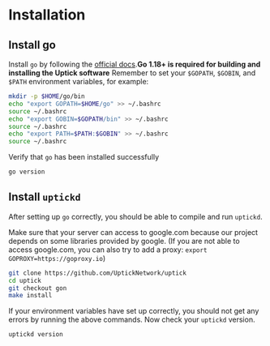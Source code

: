 # Installation

## Install go

Install `go` by following the [official docs](https://golang.org/doc/install).**Go 1.18+ is required for building and installing the Uptick software**
Remember to set your `$GOPATH`, `$GOBIN`, and `$PATH` environment variables, for example:

```bash
mkdir -p $HOME/go/bin
echo "export GOPATH=$HOME/go" >> ~/.bashrc
source ~/.bashrc
echo "export GOBIN=$GOPATH/bin" >> ~/.bashrc
source ~/.bashrc
echo "export PATH=$PATH:$GOBIN" >> ~/.bashrc
source ~/.bashrc
```

Verify that `go` has been installed successfully

```bash
go version
```

## Install `uptickd`

After setting up `go` correctly, you should be able to compile and run `uptickd`.

Make sure that your server can access to google.com because our project depends on some libraries provided by google. (If you are not able to access google.com, you can also try to add a proxy: `export GOPROXY=https://goproxy.io`)

```bash
git clone https://github.com/UptickNetwork/uptick
cd uptick
git checkout gon
make install
```

If your environment variables have set up correctly, you should not get any errors by running the above commands.
Now check your `uptickd` version.

```bash
uptickd version
```